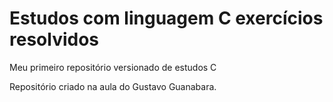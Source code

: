 # Estudos com linguagem C exercícios resolvidos
 Meu primeiro repositório versionado de estudos C

Repositório criado na aula do Gustavo Guanabara.
